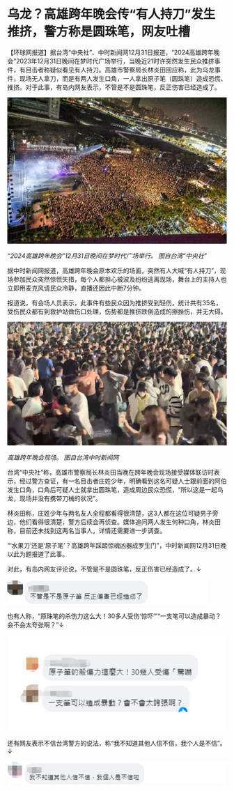 # 乌龙？高雄跨年晚会传“有人持刀”发生推挤，警方称是圆珠笔，网友吐槽

【环球网报道】据台湾“中央社”、中时新闻网12月31日报道，“2024高雄跨年晚会”2023年12月31日晚间在梦时代广场举行，当晚近21时许突然发生民众推挤事件，有目击者称疑似看见有人持刀。高雄市警察局长林炎田回应称，此为乌龙事件，现场无人拿刀，而是有两人发生口角，一人拿出原子笔（圆珠笔）造成恐慌、推挤。对于此事，有岛内网友表示，不管是不是圆珠笔，反正伤害已经造成了。

![71889bfdfc93e6925b75bbcfb533c945.jpg](https://raw.githubusercontent.com/qqhsx/qqnews_image/main/2024/01/01/乌龙？高雄跨年晚会传“有人持刀”发生推挤，警方称是圆珠笔，网友吐槽/71889bfdfc93e6925b75bbcfb533c945.jpg)

_“2024高雄跨年晚会”12月31日晚间在梦时代广场举行。 图自台湾“中央社”_

据中时新闻网报道，高雄跨年晚会原本欢乐的场面，突然有人大喊“有人持刀”，现场参加民众突然惊慌失措，每个人都担心被波及纷纷逃离现场，舞台上的主持人也立即用麦克风请民众冷静，直播还因此中断7分钟。

报道说，有会场人员表示，此事件有些民众因为推挤受到轻伤，统计共有35名，受伤民众都有到救护站做伤口处理，伤势都是推挤跌倒造成的擦挫伤，并无大碍。

![a0191b8ab1022c2dfb0d1790ca315aff.jpg](https://raw.githubusercontent.com/qqhsx/qqnews_image/main/2024/01/01/乌龙？高雄跨年晚会传“有人持刀”发生推挤，警方称是圆珠笔，网友吐槽/a0191b8ab1022c2dfb0d1790ca315aff.jpg)

_高雄跨年晚会现场。 图自台湾中时新闻网_

台湾“中央社”称，高雄市警察局长林炎田当晚在跨年晚会现场接受媒体联访时表示，经过警方查证，有一名目击者庄姓少年，明确看到这名可疑人士跟前面的阿伯发生口角，口角后可疑人士就拿出圆珠笔，造成周边民众恐慌，“所以这是一起乌龙，现场并没有携带刀械的状况”。

林炎田称，庄姓少年与两名友人全程都看得很清楚，这3人都在这位可疑男子旁边，他们看得很清楚，警方后续会再侦查。媒体追问两人发生何种口角，林炎田称，目前还未找到这两名当事人，详情还需要进一步调查。

“‘水果刀’还是‘原子笔’？高雄跨年踩踏惊魂凶器成罗生门”，中时新闻网12月31日晚以此为题报道了此事。

对此，有岛内网友评论说，不管是不是圆珠笔，反正伤害已经造成了。↓

![b4ea50a876ee14c5d74e6d60187c6876.jpg](https://raw.githubusercontent.com/qqhsx/qqnews_image/main/2024/01/01/乌龙？高雄跨年晚会传“有人持刀”发生推挤，警方称是圆珠笔，网友吐槽/b4ea50a876ee14c5d74e6d60187c6876.jpg)

也有人称，“原珠笔的杀伤力这么大！30多人受伤‘惊吓’”“一支笔可以造成暴动？会不会太夸张啊？”↓

![76ca3a9a6fdb8d6674f04d05b1f063e7.jpg](https://raw.githubusercontent.com/qqhsx/qqnews_image/main/2024/01/01/乌龙？高雄跨年晚会传“有人持刀”发生推挤，警方称是圆珠笔，网友吐槽/76ca3a9a6fdb8d6674f04d05b1f063e7.jpg)

还有网友表示不信台湾警方的说法，称“我不知道其他人信不信，我个人是不信”。↓

![d5a1a521015d28d5db96cfb434757089.jpg](https://raw.githubusercontent.com/qqhsx/qqnews_image/main/2024/01/01/乌龙？高雄跨年晚会传“有人持刀”发生推挤，警方称是圆珠笔，网友吐槽/d5a1a521015d28d5db96cfb434757089.jpg)

